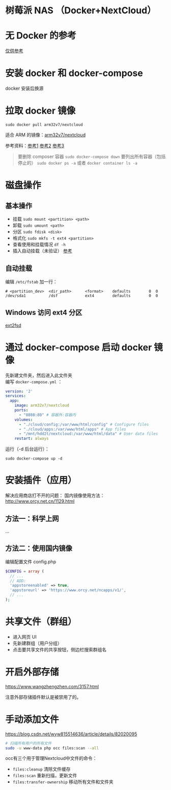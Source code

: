 # 树莓派 NAS （Docker+NextCloud）


# 无 Docker 的参考
[仅供参考](https://www.jianshu.com/p/54ab0753b244)

# 安装 docker 和 docker-compose
docker 安装后换源


# 拉取 docker 镜像
```shell
sudo docker pull arm32v7/nextcloud
```
适合 ARM 的镜像：[arm32v7/nextcloud](https://hub.docker.com/r/arm32v7/nextcloud/)


参考资料：[参考1](https://www.jianshu.com/p/a6d355de3dba) [参考2](https://www.jianshu.com/p/f57390c9b68b) [参考3](https://www.jianshu.com/p/717884796efc)

> 要删除 composer 容器 `sudo docker-compose down`
> 要列出所有容器（包括停止的） `sudo docker ps -a` 或者 `docker container ls -a`

# 磁盘操作
## 基本操作
- 挂载 `sudo mount <partition> <path>`
- 卸载 `sudo umount <path>`
- 分区 `sudo fdisk <disk>`
- 格式化 `sudo mkfs -t ext4 <partition>`
- 查看使用和挂载情况 `df -h`
- 插入自动挂载（未验证） [参考](https://shumeipai.nxez.com/2015/06/23/raspberry-pi-usb-storage-device-automatically-mounts.html)



## 自动挂载
编辑 `/etc/fstab` 加一行：
```shell
# <partition_dev>  <dir_path>      <format>    defaults        0  0 
/dev/sda1          /dsf            ext4        defaults        0  0
```


## Windows 访问 ext4 分区
[ext2fsd](https://sourceforge.net/projects/ext2fsd/files/latest/download)


# 通过 docker-compose 启动 docker 镜像
先新建文件夹，然后进入此文件夹    
编写 `docker-compose.yml` ：
```yml
version: '2'
services:
  app:
    image: arm32v7/nextcloud
    ports:
      - "8888:80" # 容器外:容器内
    volumes:
      - "./cloud/config:/var/www/html/config" # Configure files
      - "./cloud/apps:/var/www/html/apps" # App files
      - "/mnt/hdd2t/nextcloud:/var/www/html/data" # User data files
    restart: always
```

运行（-d 后台运行）：
```shell
sudo docker-compose up -d
```


# 安装插件（应用）
解决应用商店打不开的问题：
国内镜像使用方法： http://www.orcy.net.cn/1129.html

## 方法一：科学上网
...

## 方法二：使用国内镜像
编辑配置文件 config.php
```php
$CONFIG = array (
  // ...
  // ADD:
  'appstoreenabled' => true,
  'appstoreurl' => 'https://www.orcy.net/ncapps/v1/',
  // ...
);
```

# 共享文件（群组）
- 进入网页 UI
- 先新建群组（用户分组）
- 点击要共享文件的共享按钮，侧边栏搜索群组名

# 开启外部存储
https://www.wangzhengzhen.com/3157.html

注意外部存储插件默认是被禁用了的。


# 手动添加文件
https://blog.csdn.net/wyw815514636/article/details/82020095

```bash
# 扫描所有用户的所有文件
sudo -u www-data php occ files:scan --all 
```
occ有三个用于管理Nextcloud中文件的命令：
- `files:cleanup` 清除文件缓存 
- `files:scan` 重新扫描，更新文件 
- `files:transfer-ownership` 移动所有文件和文件夹

